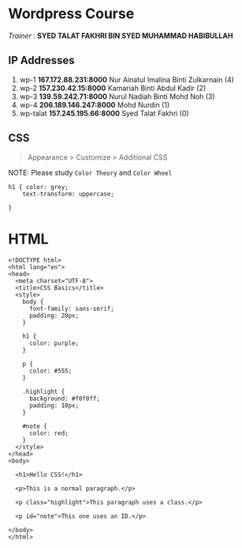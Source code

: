 # Wordpress Course

*Trainer* : **SYED TALAT FAKHRI BIN SYED MUHAMMAD HABIBULLAH** 

## IP Addresses 

1. wp-1 **167.172.88.231:8000** Nur Ainatul Imalina Binti Zulkarnain (4)
2. wp-2 **157.230.42.15:8000** Kamariah Binti Abdul Kadir (2)
3. wp-3 **139.59.242.71:8000** Nurul Nadiah Binti Mohd Noh (3)
4. wp-4 **206.189.146.247:8000** Mohd Nurdin (1)
5. wp-talat **157.245.195.66:8000** Syed Talat Fakhri (0)

## CSS

> Appearance > Customize > Additional CSS

NOTE: Please study `Color Theory` and `Color Wheel` 

```
h1 { color: grey;
	text-transform: uppercase;

}
```

# HTML

```
<!DOCTYPE html>
<html lang="en">
<head>
  <meta charset="UTF-8">
  <title>CSS Basics</title>
  <style>
    body {
      font-family: sans-serif;
      padding: 20px;
    }

    h1 {
      color: purple;
    }

    p {
      color: #555;
    }

    .highlight {
      background: #f0f0ff;
      padding: 10px;
    }

    #note {
      color: red;
    }
  </style>
</head>
<body>

  <h1>Hello CSS!</h1>

  <p>This is a normal paragraph.</p>

  <p class="highlight">This paragraph uses a class.</p>

  <p id="note">This one uses an ID.</p>

</body>
</html>

```
